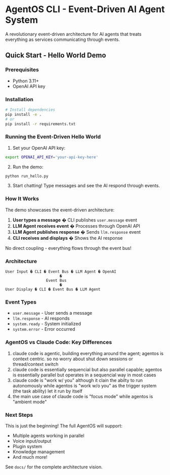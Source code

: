 # AgentOS CLI - Event-Driven AI Agent System

A revolutionary event-driven architecture for AI agents that treats everything as services communicating through events.

## Quick Start - Hello World Demo

### Prerequisites
- Python 3.11+
- OpenAI API key

### Installation
```bash
# Install dependencies
pip install -e .
# or
pip install -r requirements.txt
```

### Running the Event-Driven Hello World

1. Set your OpenAI API key:
```bash
export OPENAI_API_KEY='your-api-key-here'
```

2. Run the demo:
```bash
python run_hello.py
```

3. Start chatting! Type messages and see the AI respond through events.

### How It Works

The demo showcases the event-driven architecture:

1. **User types a message** � CLI publishes `user.message` event
2. **LLM Agent receives event** � Processes through OpenAI API
3. **LLM Agent publishes response** � Sends `llm.response` event
4. **CLI receives and displays** � Shows the AI response

No direct coupling - everything flows through the event bus!

### Architecture

```
User Input � CLI � Event Bus � LLM Agent � OpenAI
                        �
                  Event Bus
                        �
User Display � CLI � Event Bus � LLM Agent
```

### Event Types

- `user.message` - User sends a message
- `llm.response` - AI responds
- `system.ready` - System initialized
- `system.error` - Error occurred

### AgentOS vs Claude Code: Key Differences

1. claude code is agentic, building everything around the agent; agentos is context centric. so no worry about shut down sessions or thread/context switch
2. claude code is essentially sequencial but also parallel capable; agentos is essentially parallel but operates in a sequencial way in most cases
3. claude code is "work w/ you" although it clain the abilty to run autonomously while agentos is "work w/o you" as the trigger system (the task ability) let it run by itself
4. the main use case of claude code is "focus mode" while agentos is "ambient mode"

### Next Steps

This is just the beginning! The full AgentOS will support:
- Multiple agents working in parallel
- Voice input/output
- Plugin system
- Knowledge management
- And much more!

See `docs/` for the complete architecture vision.